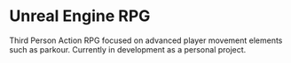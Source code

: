 # Unreal Engine RPG
Third Person Action RPG focused on advanced player movement elements such as parkour. Currently in development as a personal project.
